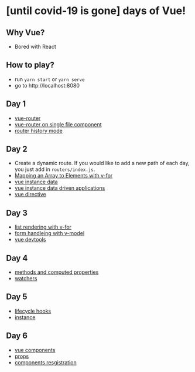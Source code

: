 # [until covid-19 is gone] days of Vue!

## Why Vue?

- Bored with React

## How to play?

- run `yarn start` or `yarn serve`
- go to http://localhost:8080

## Day 1

- [vue-router](https://router.vuejs.org/)
- [vue-router on single file component](https://appdividend.com/2018/12/28/vue-router-tutorial-with-example-how-to-use-routing-in-vuejs/)
- [router history mode](https://router.vuejs.org/guide/essentials/history-mode.html#example-server-configurations)

## Day 2

- Create a dynamic route. If you would like to add a new path of each day, you just add in `routers/index.js`.
- [Mapping an Array to Elements with v-for](https://vuejs.org/v2/guide/list.html#Mapping-an-Array-to-Elements-with-v-for)
- [vue instance data](https://www.newline.co/30-days-of-vue/day-02-the-vue-instance---data)
- [vue instance data driven applications](https://www.newline.co/30-days-of-vue/day-03-the-vue-instance---data-driven-applications)
- [vue directive](https://www.newline.co/30-days-of-vue/day-04-vue-directives)

## Day 3

- [list rendering with v-for](https://www.newline.co/30-days-of-vue/day-05-list-rendering-with-v-for)
- [form handleing with v-model](https://www.newline.co/30-days-of-vue/day-06-form-handling-with-v-model)
- [vue devtools](https://www.newline.co/30-days-of-vue/day-07-vue-devtools)

## Day 4

- [methods and computed properties](https://www.newline.co/30-days-of-vue/day-08-methods-and-computed-properties)
- [watchers](https://www.newline.co/30-days-of-vue/day-09-watchers)

## Day 5

- [lifecycle hooks](https://www.newline.co/30-days-of-vue/day-10-lifecycle-hooks)
- [instance](https://vuejs.org/v2/guide/instance.html)

## Day 6

- [vue components](https://www.newline.co/30-days-of-vue/day-11-vue-components---global-components)
- [props](https://www.newline.co/30-days-of-vue/day-12-vue-components---props)
- [components resgistration](https://vuejs.org/v2/guide/components-registration.html)
